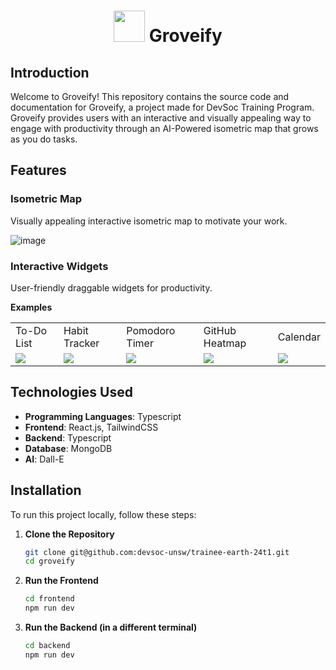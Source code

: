<h1 align="center">
  <img src="https://github.com/devsoc-unsw/trainee-earth-24t1/assets/100419289/e870edb2-6be9-42af-9f88-977b5842af35" height="50px">
  Groveify
</h1>

## Introduction

Welcome to Groveify! This repository contains the source code and documentation for Groveify, a project made for DevSoc Training Program. Groveify provides users with an interactive and visually appealing way to engage with productivity through an AI-Powered isometric map that grows as you do tasks.

## Features

### Isometric Map
  Visually appealing interactive isometric map to motivate your work.
  
![image](https://github.com/devsoc-unsw/trainee-earth-24t1/assets/100419289/1033f2db-1062-4d0c-a46f-71e721945c2f)

### Interactive Widgets
  User-friendly draggable widgets for productivity.
  
  **Examples**
  
  <table>
    <tr>
      <td>To-Do List</td>
      <td>Habit Tracker</td>
      <td>Pomodoro Timer</td>
      <td>GitHub Heatmap</td>
      <td>Calendar</td>
    </tr>
    <tr>
      <td><img src="https://github.com/devsoc-unsw/trainee-earth-24t1/assets/100419289/146178ae-3908-4f33-bd2c-edc928d872c0" ></td>
      <td><img src="https://github.com/devsoc-unsw/trainee-earth-24t1/assets/100419289/055fd951-ceb3-4306-bb57-a3d75e0ea931" ></td>
      <td><img src="https://github.com/devsoc-unsw/trainee-earth-24t1/assets/100419289/eed74f66-feca-4d39-aa69-d7fc0d07838d" ></td>
      <td><img src="https://github.com/devsoc-unsw/trainee-earth-24t1/assets/100419289/f9ac1e08-e21d-421e-b543-b527334d484a" ></td>
      <td><img src="https://github.com/devsoc-unsw/trainee-earth-24t1/assets/100419289/9e166ca1-b683-4842-bbcf-c1ba7208b48e" ></td>
    </tr>
   </table>


## Technologies Used

- **Programming Languages**: Typescript
- **Frontend**: React.js, TailwindCSS
- **Backend**: Typescript
- **Database**: MongoDB
- **AI**: Dall-E

## Installation

To run this project locally, follow these steps:

1. **Clone the Repository**
   ```bash
   git clone git@github.com:devsoc-unsw/trainee-earth-24t1.git
   cd groveify
   ```
2. **Run the Frontend**
   ```bash
   cd frontend
   npm run dev
   ```
3. **Run the Backend (in a different terminal)**
   ```bash
   cd backend
   npm run dev
   ```
